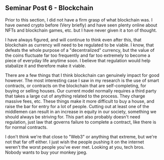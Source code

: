 ## Seminar Post 6 - Blockchain
  
Prior to this section, I did not have a firm grasp of what blockchain was. I have owned crypto before (Very briefly) and have seen plenty online about NFTs and
blockchain games, etc. but I have never given it a ton of thought.  
  
I have always figured, and will continue to think even after this, that blockchain as currency will need to be regulated to be viable. I know, that defeats the whole
purpose of a "decentralized" currency, but the value of the coins fluctuate far too frequently and far too extremely to become a piece of everyday life anytime soon.
I believe that regulation would help stabalize it and therefore make it viable.  
  
There are a few things that I think blockchain can genuinely impact for good however. The most interesting case I saw in my research is the use of smart contracts, or 
contracts on the blockchain that are self-completing, for buying or selling houses. Our current model normally requires a third party that takes a large cut of anything
related to the process. They charge massive fees, etc. These things make it more difficult to buy a house, and raise the bar for entry for a lot of people. Cutting out
at least one of the middlemen can result in an increase in equity in our society, something we should always be striving for. This part also probably doesn't need
regulation, just law that governs failure to complete a contract, like there is for normal contracts.  
  
I don't think we're that close to "Web3" or anything that extreme, but we're not that far off either. I just wish the people pushing it on the internet weren't the
worst people you've ever met. Looking at you, tech bros. Nobody wants to buy your monkey jpeg.
